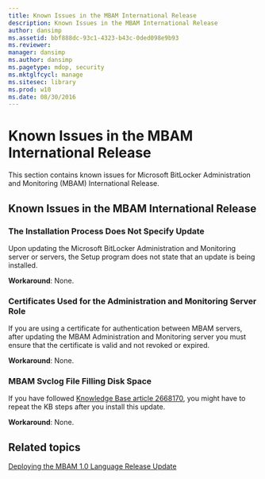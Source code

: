```yaml
---
title: Known Issues in the MBAM International Release
description: Known Issues in the MBAM International Release
author: dansimp
ms.assetid: bbf888dc-93c1-4323-b43c-0ded098e9b93
ms.reviewer: 
manager: dansimp
ms.author: dansimp
ms.pagetype: mdop, security
ms.mktglfcycl: manage
ms.sitesec: library
ms.prod: w10
ms.date: 08/30/2016
---
```



# Known Issues in the MBAM International Release

This section contains known issues for Microsoft BitLocker Administration and Monitoring (MBAM) International Release.

## Known Issues in the MBAM International Release

### The Installation Process Does Not Specify Update

Upon updating the Microsoft BitLocker Administration and Monitoring server or servers, the Setup program does not state that an update is being installed.

**Workaround**: None.

### Certificates Used for the Administration and Monitoring Server Role

If you are using a certificate for authentication between MBAM servers, after updating the MBAM Administration and Monitoring server you must ensure that the certificate is valid and not revoked or expired.

**Workaround**: None.

### MBAM Svclog File Filling Disk Space

If you have followed [Knowledge Base article 2668170](https://go.microsoft.com/fwlink/?LinkID=247277), you might have to repeat the KB steps after you install this update.

**Workaround**: None.

## Related topics

[Deploying the MBAM 1.0 Language Release Update](deploying-the-mbam-10-language-release-update.md)

 

 





